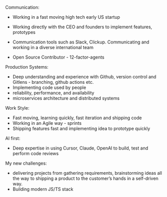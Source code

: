 Communication:
- Working in a fast moving high tech early US startup
- Working directly with the CEO and founders to implement features, prototypes
- Communication tools such as Slack, Clickup. Communicating and working in a diverse international team

- Open Source Contributor - 12-factor-agents

Production Systems:
- Deep understanding and experience with Github, version control and Gitlens - branching, github actions etc.
- Implementing code used by people
- reliability, performance, and availability
- microservices architecture and distributed systems

Work Style:
- Fast moving, learning quickly, fast iteration and shipping code
- Working in an Agile way - sprints
- Shipping features fast and implementing idea to prototype quickly

AI first:
- Deep expertise in using Cursor, Claude, OpenAI to build, test and perform code reviews

My new challenges:
-  delivering projects from gathering requirements, brainstorming ideas all the way to shipping a product to the customer’s hands in a self-driven way.
- Building modern JS/TS stack